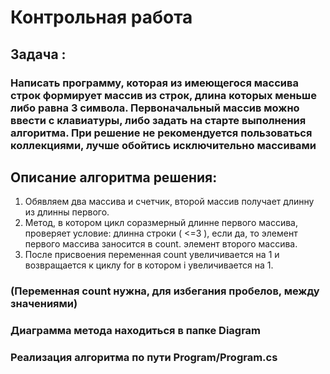 # Контрольная работа
## Задача :
### Написать программу, которая из имеющегося массива строк формирует массив из строк, длина которых меньше либо равна 3 символа. Первоначальный массив можно ввести с клавиатуры, либо задать на старте выполнения алгоритма. При решение не рекомендуется пользоваться коллекциями, лучше обойтись исключительно массивами
## Описание алгоритма решения:
1) Обявляем два массива и счетчик, второй массив получает длинну из длинны первого.
2) Метод, в котором цикл соразмерный длинне первого массива, проверяет условие: длинна строки ( <=3 ), если да, то элемент первого массива заносится в count. элемент второго массива.
3) После присвоения переменная count увеличивается на 1 и возвращается к циклу for в котором i увеличивается на 1.
### (Переменная count нужна, для избегания пробелов, между значениями) 
### Диаграмма метода находиться в папке Diagram
### Реализация алгоритма по пути Program/Program.cs
